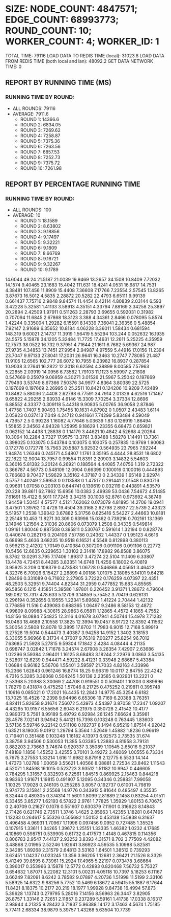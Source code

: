 
# SIZE: NODE_COUNT: 4847571; EDGE_COUNT: 68993773; ROUND_COUNT: 10; WORKER_COUNT: 4; WORKER_ID: 1
 TOTAL TIME: 79116
 LOAD DATA TO REDIS TIME (local): 31023.8
 LOAD DATA FROM REDIS TIME (both local and lan): 48092.2
 GET DATA NETWORK TIME: 0

## REPORT BY RUNNING TIME (MS)

 ### RUNNING TIME BY ROUND:

  + ALL ROUNDS: 79116
  + AVERAGE: 7911.6
     + ROUND 1: 14366.6
     + ROUND 2: 6834.05
     + ROUND 3: 7269.62
     + ROUND 4: 7258.87
     + ROUND 5: 7375.36
     + ROUND 6: 7263.56
     + ROUND 7: 6857.53
     + ROUND 8: 7252.73
     + ROUND 9: 7375.72
     + ROUND 10: 7261.98

## REPORT BY PERCENTAGE RUNNING TIME

 ### RUNNING TIME BY ROUND:

  + ALL ROUNDS: 100
  + AVERAGE: 10
     + ROUND 1: 18.1589
     + ROUND 2: 8.63802
     + ROUND 3: 9.18856
     + ROUND 4: 9.17497
     + ROUND 5: 9.32221
     + ROUND 6: 9.1809
     + ROUND 7: 8.66769
     + ROUND 8: 9.16721
     + ROUND 9: 9.32267
     + ROUND 10: 9.1789

14.6044 49.24 21.5187 21.0039 19.9469 13.2657 34.1508 10.8409 7.72032 14.1574 9.40465 23.1683 15.4042 111.631 18.4241 4.0531 16.6817 14.7531 4.38481 107.456 11.8909 15.4408 7.36608 7.17766 7.23554 2.57545 13.8265 3.87673 16.5012 4.5835 2.28872 20.5282 22.4793 6.65111 9.99139 0.661437 7.75716 2.9848 9.84574 11.4454 8.42114 4.80839 2.03144 6.593 3.42228 5.32581 1.41133 3.58913 4.35151 4.33794 7.88169 3.34258 25.3897 20.2894 2.42509 1.97911 0.511263 2.28793 3.69655 0.592031 0.31982 0.707094 11.6845 2.67868 18.3123 3.388 4.34361 2.8466 0.078095 5.8574 1.42244 0.335004 1.29282 6.15591 8.14339 7.36041 2.36356 0 5.48854 7.92147 2.91689 6.35652 10.8184 4.06228 3.36011 1.58434 0.681594 148.319 9.60021 2.14737 11.3919 1.56419 5.55294 103.244 0.052632 16.1935 24.5575 5.15878 34.1205 5.32484 11.7725 17.4631 12.2611 5.25225 4.35959 12.7573 38.0522 16.732 9.37951 4.71644 21.1611 6.7682 5.69367 24.987 27.9735 4.34853 13.7451 27.9954 2.94987 4.97559 5.44916 17.0156 11.2394 23.7047 9.97133 27.8041 17.2031 26.9641 16.3463 10.2747 7.78085 21.487 11.9105 12.6565 102.777 26.6072 10.7955 8.23982 16.8937 0.287854 10.9038 3.27641 16.2822 12.3018 6.62594 4.38899 8.00585 7.57963 5.22855 2.03919 14.0956 6.73582 1.79103 11.1123 5.59997 2.21808 0.547669 0.25979 9.06959 4.30271 3.01526 21.5967 5.25042 0.197669 7.79493 3.53749 8.67366 7.50376 34.9977 4.8364 3.80389 22.5725 0.197669 0.197669 2.26995 0 25.2511 10.8421 0.124206 10.9209 7.42489 10.8482 5.88036 2.4408 2.62798 6.77591 34.7914 2.01329 4.62516 17.1467 9.65822 4.29255 2.63933 4.6146 15.3309 7.70254 3.37334 12.8696 6.88552 4.33377 0.309118 5.44318 9.90835 5.00765 36.9058 2.87846 1.47758 1.7407 5.90493 1.75455 10.1631 4.87902 0 1.0507 2.43483 1.6114 2.05923 0.037413 7.049 4.24712 0.941661 7.74299 5.83484 4.59049 4.73657 2.5 0.99228 1.16082 4.77646 5.03639 1.83 0.126919 1.86494 1.55855 2.34563 4.94328 1.25995 9.18629 1.23355 6.68473 0.659821 0.062152 14.4438 1.28838 0 1.14179 3.44621 10.4842 4.52668 4.20264 10.3064 10.2284 3.7327 17.9575 13.3761 3.83488 1.58278 1.14491 13.7361 0.398025 0.103075 0.543784 0.103075 0.103075 0.257835 10.9769 1.90083 0.172778 0.172778 15.7563 20.5887 5.92532 0.564935 23.7965 7.92244 1.94874 1.26346 0.245171 4.54807 1.1761 3.35195 4.4444 28.8531 18.6802 22.1622 12.9004 13.7957 0.99554 11.8391 2.20903 3.14832 5.54603 6.36016 5.81382 3.20124 6.26921 0.188564 4.44085 7.40756 1.319 2.72322 0.366787 4.56773 0.548109 12.0904 0.66399 0.100016 0.100016 0.444893 0.766683 9.70437 1.59629 3.35162 4.37187 0 0 2.34339 1.65148 2.92974 3.5757 1.40249 2.59953 0 0.113588 0 1.47517 0.291441 2.01548 0.830716 0.99691 1.07058 0.203103 0.644741 0.139619 0.032119 0.443891 4.53579 20.228 39.8611 62.7862 15.6956 10.0383 2.49939 53.0436 7.54672 4.51485 7.61691 15.4122 6.5011 17.7245 3.34215 30.1008 52.8761 0.973692 4.38749 1.94459 1.50451 4.57577 4.5121 7.62062 0.073079 4.81895 14.2706 19.0941 3.47501 1.39762 10.4728 19.4504 39.3168 2.62798 2.8937 22.5739 2.43323 5.51957 1.2538 1.39342 3.67882 5.31756 0.625416 5.54227 2.44663 10.8181 2.25148 10.453 11.8271 30.309 0.63998 15.0362 0.739216 0.702161 13.1369 3.14946 1.21564 2.31036 20.8606 0.073079 1.2508 0.34335 0.549814 1.09161 1.80046 0.887508 0.395811 0.530767 0.591614 1.32194 0 0.828774 0.440674 0.282176 0.204106 7.57786 0.24362 1.44337 0 1.95123 4.6616 6.68698 5.4636 3.68235 10.9518 6.16521 4.5548 0.812898 0.380113 0.596213 2.41202 1.70149 0.410384 0.307206 0.091106 0.091106 0.22772 10.5456 12.6635 0.229653 1.30102 2.31416 17.8982 96.8588 3.86075 6.3762 13.0291 3.795 7.17406 1.89317 3.47274 22.5104 11.1409 6.33807 13.4478 4.72451 8.44285 3.83351 14.6748 11.4256 6.18002 6.40819 3.95925 3.209 0.108379 0.473583 1.06728 0.546868 4.05651 3.46422 4.32376 6.70926 6.15427 2.28899 4.00186 1.01075 2.18065 5.14101 9.64218 1.28496 0.331089 0 6.71602 2.27905 3.72222 0.176259 4.07397 22.4351 48.2503 5.32951 9.74404 4.82344 31.2959 0.477852 15.683 4.85565 96.5856 6.1215 4.15851 5.39586 1.97801 0.226452 3.91371 1.28672 4.79604 189.082 13.7317 478.633 5.12709 3.14859 5.75452 3.70419 0.626131 0.296194 0.352655 0.19555 1.22341 5.69682 1.41224 2.70444 1.42132 0.776856 11.516 0.439083 0.688365 1.06497 9.2486 8.58153 12.4872 4.99809 8.09988 4.30615 28.9863 6.05811 1.12865 4.4572 4.1865 4.7552 14.8156 18.0884 7.54825 12.3116 4.01678 3.67941 4.50744 15.4978 7.71232 16.0463 18.4689 2.10558 17.3825 12.3994 19.0457 8.91722 12.8392 4.11562 5.30054 2.5808 12.8078 12.3895 17.6702 11.7983 6.9015 12.7168 5.89919 3.27528 19.5014 0.544473 3.40387 3.94258 14.9152 1.3402 3.18153 6.33055 5.96966 8.31734 4.37007 9.76319 7.00277 25.8254 96.7012 7.63685 21.5928 5.27815 9.59304 17.1842 2.4284 4.08444 4.21135 0.698747 3.02842 1.71678 3.24574 2.67908 3.26354 7.42907 2.63686 1.02296 9.59384 2.96401 1.16125 8.68483 3.18244 2.22976 3.0863 3.54135 2.52807 12.6239 0.944471 4.59222 8.41231 0.33948 2.68687 5.43384 1.06884 6.96182 5.56706 1.55401 3.59597 21.7033 4.82163 4.33996 15.2366 1.62843 0.961246 16.8774 18.25 9.96319 10.0117 2.84755 22.4242 4.7316 5.3285 3.36068 0.504245 1.50138 2.23585 0.902901 13.2221 0 2.53368 5.20388 3.30069 2.44708 0.919551 0 0.509401 1.10303 0.889696 1.78279 0.431874 0.475252 1.57046 8.21725 0.475252 0.219811 0.395748 1.10616 0.085021 0 17.2021 16.4435 12.2843 14.9775 45.3254 6.6182 13.7025 16.4526 12.2398 9.94496 6.65306 19.7169 6.20388 3.76351 4.82411 5.82658 9.31674 7.56072 5.43973 4.54397 3.87058 17.2347 1.09207 4.43295 10.9157 6.55656 2.6043 6.21975 0.350728 2.41542 10.4177 0.989373 5.7591 8.99189 5.49792 6.92984 26.1245 7.66624 3.35981 28.4578 7.02141 3.94942 5.44121 15.7398 0.103248 0.763445 1.83603 3.57136 5.59746 9.22142 0.511108 0.192737 8.1494 6.95219 1.87514 4.92042 1.63521 8.19005 9.01912 1.29794 5.3564 1.52649 1.45882 1.8236 0.96619 0.719401 0.351488 0.103248 1.16182 4.13973 6.92573 2.73535 31.674 3.38758 3.94506 0.530053 11.385 5.03385 1.23883 4.81958 3.79131 0.882203 2.73663 3.74674 0.920337 3.35089 1.10545 2.65016 9.21037 7.48189 1.1856 1.45252 3.42555 3.70101 3.49272 3.48069 1.00555 6.73334 6.7675 3.27553 1.33214 1.616 11.6982 8.87918 2.12775 6.5533 14.144 1.47373 1.02789 1.00059 3.55621 1.40566 8.08881 2.72534 23.8462 1.11543 4.52071 1.84598 16.1015 0.523723 3.93512 1.51182 10.9947 0.446605 0.784295 1.31657 0.332593 6.72561 1.84515 0.869925 2.15463 0.844218 8.98363 1.91671 1.19815 0.491807 5.12095 0.34346 0.258831 7.99058 1.10325 17.9028 0.246105 0.255285 3.8057 0.192737 0.61001 4.79819 0.974773 3.15841 2.25568 14.9776 0.343912 5.81644 0.485497 4.35535 6.32444 0.480305 0.374314 11.5601 1.8099 2.81889 2.1458 0.83254 4.01511 6.33455 3.85277 1.62193 6.57822 2.9761 1.77825 1.35929 1.80153 6.70675 0 2.40709 0.21627 0.1078 0.551607 0.630379 7.11901 0.316623 8.14843 2.71426 0.621746 2.73511 1.3746 1.4625 2.85663 1.42355 1.18281 0.647495 1.13283 0.264617 5.55326 0.505682 1.50152 0.453138 15.5838 6.31637 0.496458 4.96931 1.70967 1.11996 0.097456 9.0952 0.727485 1.35525 0.107915 1.33611 1.34265 1.39672 1.25151 1.33335 1.46382 1.0232 4.17685 4.10869 0.598751 0.539905 0.61732 0.417573 1.4148 0.467815 0.114356 0.806783 2.9547 7.44137 2.93252 3.8393 4.31571 8.702 3.77509 4.42082 3.48868 2.01995 2.52246 1.92941 3.86923 4.59535 5.10988 5.82581 2.34285 1.89268 2.31579 2.64813 3.53163 1.64501 1.38512 0.739293 3.62451 1.04237 0.023245 13.356 3.96205 1.12681 2.36421 21.1526 8.3329 5.41249 39.8595 8.73961 15.2924 17.4965 5.22197 0.073478 3.68664 0.396017 0.353966 3.15878 12.5772 0.42893 0.820468 7.56732 5.75327 0.654632 1.87071 5.22082 12.3101 5.00231 4.05118 10.7397 5.18253 6.11167 3.66249 7.82091 8.6242 3.78582 9.07897 4.20736 1.51998 11.5199 2.33106 5.58925 14.6322 9.88256 5.7752 10.5469 6.18672 4.59415 55.1887 6.17644 11.8421 8.18375 10.2177 20.219 18.1977 1.99928 9.84738 16.4994 57.873 5.39628 1.13743 0.279795 5.28016 7.14156 8.56963 26.3447 3.82905 26.8757 1.33146 2.72651 2.11857 0.237289 5.59161 1.41738 17.0338 8.16317 2.98944 4.21325 9.28432 3.71837 5.96388 14.172 3.17463 4.5674 1.75185 5.77411 2.68334 38.9879 5.39757 1.43268 5.63504 10.7739 